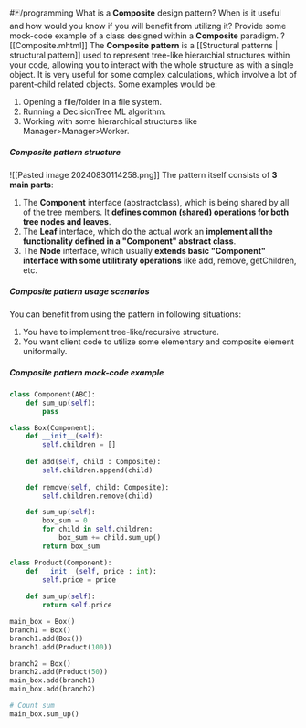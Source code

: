 #🃏/programming
What is a **Composite** design pattern? When is it useful and how would you know if you will benefit from utilizng it? Provide some mock-code example of a class designed within a **Composite** paradigm.
?
[[Composite.mhtml]]
The **Composite pattern** is a [[Structural patterns | structural pattern]]  used to represent tree-like hierarchial structures within your code, allowing you to interact with the whole structure as with a single object. It is very useful for some complex calculations, which involve a lot of parent-child related objects. Some examples would be:
1. Opening a file/folder in a file system.
2. Running a DecisionTree ML algorithm.
3. Working with some hierarchical structures like Manager>Manager>Worker.
##### Composite pattern structure
![[Pasted image 20240830114258.png]]
The pattern itself consists of **3 main parts**:
1. The **Component** interface (abstractclass), which is being shared by all of the tree members. It **defines common (shared) operations for both tree nodes and leaves**.
2. The **Leaf** interface, which do the actual work an **implement all the functionality defined in a "Component" abstract class**.
3. The **Node** interface, which usually **extends basic "Component" interface with some utilitiraty operations** like add, remove, getChildren, etc.
##### Composite pattern usage scenarios
You can benefit from using the pattern in following situations:
1. You have to implement tree-like/recursive structure.
2. You want client code to utilize some elementary and composite element uniformally.
##### Composite pattern mock-code example
```python
class Component(ABC):
	def sum_up(self):
		pass

class Box(Component):
	def __init__(self):
		self.children = []
		
	def add(self, child : Composite):
		self.children.append(child)
		
	def remove(self, child: Composite):
		self.children.remove(child)

	def sum_up(self):
		box_sum = 0
		for child in self.children:
			box_sum += child.sum_up()
		return box_sum

class Product(Component):
	def __init__(self, price : int):
		self.price = price
		
	def sum_up(self):
		return self.price

main_box = Box()
branch1 = Box()
branch1.add(Box())
branch1.add(Product(100))

branch2 = Box()
branch2.add(Product(50))
main_box.add(branch1)
main_box.add(branch2)

# Count sum
main_box.sum_up()

```
<!--SR:!2025-01-02,89,290-->